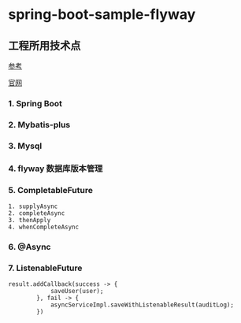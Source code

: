 # spring-boot-sample-flyway
## 工程所用技术点

[参考](http://blog.didispace.com/spring-boot-flyway-db-version/)

[官网](https://flywaydb.org/)

### 1. Spring Boot
### 2. Mybatis-plus
### 3. Mysql
### 4. flyway 数据库版本管理
### 5. CompletableFuture

   	1. supplyAsync
   	2. completeAsync
   	3. thenApply
   	4. whenCompleteAsync

### 6. @Async

### 7. ListenableFuture

```
result.addCallback(success -> {
            saveUser(user);
        }, fail -> {
            asyncServiceImpl.saveWithListenableResult(auditLog);
        })
```

